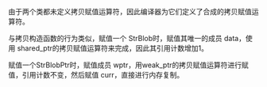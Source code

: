 由于两个类都未定义拷贝赋值运算符，因此编译器为它们定义了合成的拷贝赋值运算符。

与拷贝构造函数的行为类似，赋值一个 StrBlob时，赋值其唯一的成员 data，使用 shared_ptr的拷贝赋值运算符来完成，因此其引用计数增加1。

赋值一个StrBlobPtr时，赋值成员 wptr，用weak_ptr的拷贝赋值运算符进行赋值，引用计数不变，然后赋值 curr，直接进行内存复制。